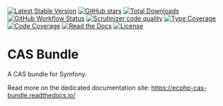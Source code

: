 [![Latest Stable Version](https://img.shields.io/packagist/v/ecphp/cas-bundle.svg?style=flat-square)](https://packagist.org/packages/ecphp/cas-bundle)
[![GitHub stars](https://img.shields.io/github/stars/ecphp/cas-bundle.svg?style=flat-square)](https://packagist.org/packages/ecphp/cas-bundle)
[![Total Downloads](https://img.shields.io/packagist/dt/ecphp/cas-bundle.svg?style=flat-square)](https://packagist.org/packages/ecphp/cas-bundle)
[![GitHub Workflow Status](https://img.shields.io/github/workflow/status/ecphp/cas-bundle/Continuous%20Integration/master?style=flat-square)](https://github.com/ecphp/cas-bundle/actions)
[![Scrutinizer code quality](https://img.shields.io/scrutinizer/quality/g/ecphp/cas-bundle/master.svg?style=flat-square)](https://scrutinizer-ci.com/g/ecphp/cas-bundle/?branch=master)
[![Type Coverage](https://shepherd.dev/github/ecphp/cas-bundle/coverage.svg)](https://shepherd.dev/github/ecphp/cas-bundle)
[![Code Coverage](https://img.shields.io/scrutinizer/coverage/g/ecphp/cas-bundle/master.svg?style=flat-square)](https://scrutinizer-ci.com/g/ecphp/cas-bundle/?branch=master)
[![Read the Docs](https://img.shields.io/readthedocs/ecphp-cas-bundle?style=flat-square)](https://ecphp-cas-bundle.readthedocs.io/)
[![License](https://img.shields.io/packagist/l/ecphp/cas-bundle.svg?style=flat-square)](https://packagist.org/packages/ecphp/cas-bundle)

# CAS Bundle

A CAS bundle for Symfony.

Read more on the dedicated documentation site:
https://ecphp-cas-bundle.readthedocs.io/
